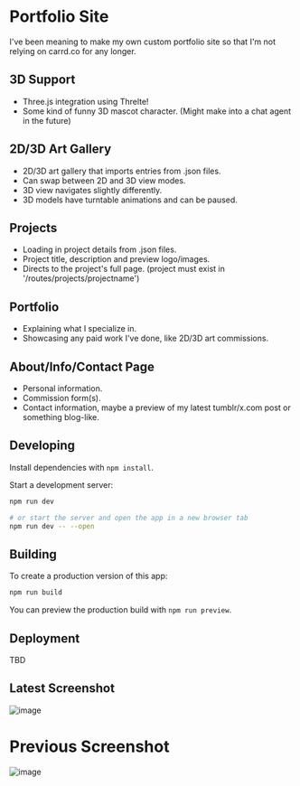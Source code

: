 # Portfolio Site
I've been meaning to make my own custom portfolio site so that I'm not relying on carrd.co for any longer.

## 3D Support
- Three.js integration using Threlte!
- Some kind of funny 3D mascot character. (Might make into a chat agent in the future)

## 2D/3D Art Gallery
- 2D/3D art gallery that imports entries from .json files.
- Can swap between 2D and 3D view modes.
- 3D view navigates slightly differently.
- 3D models have turntable animations and can be paused.

## Projects
- Loading in project details from .json files.
- Project title, description and preview logo/images.
- Directs to the project's full page. (project must exist in '/routes/projects/projectname')

## Portfolio
- Explaining what I specialize in.
- Showcasing any paid work I've done, like 2D/3D art commissions.

## About/Info/Contact Page
- Personal information.
- Commission form(s).
- Contact information, maybe a preview of my latest tumblr/x.com post or something blog-like.

## Developing

Install dependencies with `npm install`.

Start a development server:

```bash
npm run dev

# or start the server and open the app in a new browser tab
npm run dev -- --open
```

## Building

To create a production version of this app:

```bash
npm run build
```

You can preview the production build with `npm run preview`.

## Deployment
TBD

## Latest Screenshot
![image](https://github.com/user-attachments/assets/c038f6cc-d1d3-4f92-9d90-ecf7adbe5227)

# Previous Screenshot
![image](https://github.com/user-attachments/assets/553aa021-cbb5-4aa7-b50b-37e4d7cad34b)

